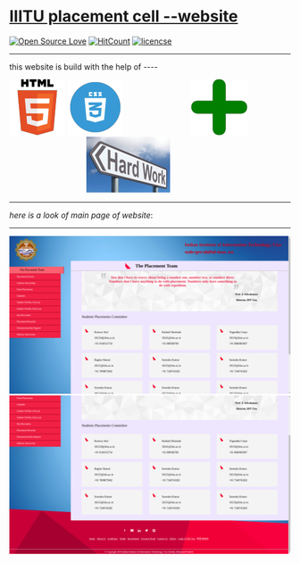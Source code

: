 # [IIITU placement cell --website](https://skvg.github.io/IIITU-placement_cell-website/)

  [![Open Source Love](https://badges.frapsoft.com/os/v1/open-source.png?v=103)](https://github.com/skvg/IIITU-placement_cell-website)
  [![HitCount](http://hits.dwyl.io/skvg/IIITU-placement_cell-website.svg)](http://hits.dwyl.io/skvg/IIITU-placement_cell-website)
  [![licencse](https://img.shields.io/badge/License-MIT-yellow.svg)](https://github.com/skvg/IIITU-placement_cell-website/LICENSE)

*****************

this website is build with the help of ----

 ![HTML](icons/html.png)
![CSS](icons/css.png) &nbsp;&nbsp;&nbsp;&nbsp;&nbsp;&nbsp;&nbsp;&nbsp;&nbsp;&nbsp;&nbsp;&nbsp;&nbsp;&nbsp;&nbsp;&nbsp;&nbsp;&nbsp;&nbsp;&nbsp;&nbsp;&nbsp;&nbsp;&nbsp;&nbsp;&nbsp;&nbsp;&nbsp;&nbsp;
![plus](icons/plus.png)&nbsp;&nbsp;&nbsp;&nbsp;&nbsp;&nbsp;&nbsp;&nbsp;&nbsp;&nbsp;&nbsp;&nbsp;&nbsp;&nbsp;&nbsp;&nbsp;&nbsp;&nbsp;&nbsp;&nbsp;&nbsp;&nbsp;&nbsp;&nbsp;&nbsp;&nbsp;&nbsp;&nbsp;&nbsp;&nbsp;&nbsp;&nbsp;&nbsp;&nbsp;
![hard-work](icons/hard-work.jpg)

*****************

*here is a look of main page of website*:
*****************

![website main page](icons/screenshot1.png)
![website main page](icons/screenshot2.png)
